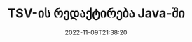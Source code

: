 ---
############################# Static ############################
layout: "auto-gen-editor"
date: 2022-11-09T21:38:20
draft: false
otherformats: doc docx docm dotx xls xlsx xlsm ppt pptx pptm mobi epub html mhtml txt xml csv rtf odt msg

############################# Head ############################
head_title: "TSV რედაქტორი — რედაქტირება TSV Java-ში"
head_description: "როგორ დაარედაქტიროთ TSV Java კოდის რამდენიმე ხაზის გამოყენებით? გამოიყენეთ GroupDocs დოკუმენტების დამუშავების API-ები 30+ ფაილის ფორმატის რედაქტირებისთვის, განახლებისთვის და შესანახად."

############################# Header ############################
title: "TSV-ის რედაქტირება Java-ში"
description: "ეფექტური და ძლიერი TSV რედაქტირება სერვერის GroupDocs.Editor-ის გამოყენებით Java API-ებისთვის, ნებისმიერი პროგრამული უზრუნველყოფის გამოყენების გარეშე, როგორიცაა Microsoft ან Open Office."
bg_image: "https://cms.admin.containerize.com/templates/aspose/App_Themes/V3/images/bg/header1.png"
bg_overlay: false
button:
    enable: true
    icon: "fas fa-arrow-down"
    label: "ჩამოტვირთეთ უფასო საცდელი"
    link: "https://downloads.groupdocs.com/editor/java"

############################# SubMenu ############################
submenu:
    enable: true

    left:
        img_alt: "GroupDocs.Editor for Java"
        image: "https://cms.admin.containerize.com/templates/groupdocs/images/product-logos/90x90-noborder/groupdocs-editor-java.png"
        product: "GroupDocs.Editor"
        platform: "Java"

    middle:
        button:

            # button loop
            - link: "https://apireference.groupdocs.com/editor/java"
              text: "API მითითება"

            # button loop
            - link: "https://github.com/groupdocs-editor"
              text: "კოდის მაგალითები"

            # button loop
            - link: "https://products.groupdocs.app/editor/family"
              text: "ცოცხალი დემო"

            # button loop
            - link: "https://purchase.groupdocs.com/pricing/editor/java"
              text: "ფასი"

    right:
        link_download: "https://downloads.groupdocs.com/editor"
        link_learn: "https://docs.groupdocs.com/editor/java"
        link_buy: "https://purchase.groupdocs.com"

############################# About ############################
about:
    enable: true
    title: "GroupDocs.Editor for Java API-ს შესახებ"
    content: |
        [GroupDocs.Editor for Java](/ka/editor/java/) API არის სწორი არჩევანი Microsoft Word-ის, Excel-ის, PowerPoint-ის, Open Office დოკუმენტებისა და პრეზენტაციების რედაქტირებისთვის. GroupDocs.Editor არის დამოუკიდებელი API, რომელიც შესაფერისია სერვერის მხარისა და უკანა სისტემებისთვის, სადაც საჭიროა მაღალი შესრულება. ეს არ არის დამოკიდებული რაიმე პროგრამულ უზრუნველყოფაზე, როგორიცაა Microsoft ან Open Office.

############################# Steps ############################
steps:
    enable: true
    title_left: "ნაბიჯები TSV-ის რედაქტირებისთვის Java-ში"
    content_left: |
        [GroupDocs.Editor for Java](/ka/editor/java/) უზრუნველყოფს დეველოპერებს მარტივ და მარტივ გზას, დაარედაქტირონ TSV ფაილები კოდის რამდენიმე ხაზის გამოყენებით.
        * შექმენით `Editor` კლასის ეგზემპლარი ფაილის სავალდებულო ბილიკით ან ბაიტის ნაკადით და ჩატვირთეთ TSV ფაილი
        * შექმენით `DelimitedTextEditOptions` კლასის მაგალითი TSV ფაილის ფორმატისთვის და მიუთითეთ სტრიქონების სავალდებულო გამყოფი კონსტრუქტორში
        * გამოიძახეთ `Editor.Edit()` მეთოდი და მიიღეთ TSV დოკუმენტი HTML ფორმატში, რომელიც ადვილად რედაქტირებადია ნებისმიერი WYSIWYG-რედაქტორით.
        * გამოიძახეთ `Editor.Save()` მეთოდი და შეინახეთ რედაქტირებული TSV ფაილი `DelimitedTextSaveOptions` კლასის ინსტანციის გამოყენებით სასურველი გამყოფით.

        
    title_right: "სისტემის მოთხოვნები"
    content_right: |
        დოკუმენტის ძირითადი რედაქტირება GroupDocs.Editor for Java API-ებით შეიძლება განხორციელდეს რამდენიმე მარტივი ნაბიჯის განხორციელებით. ჩვენი API მხარდაჭერილია ყველა ძირითად პლატფორმაზე და ოპერაციულ სისტემაზე. ქვემოთ მოცემული კოდის შესრულებამდე, დარწმუნდით, რომ თქვენს სისტემაში დაინსტალირებული გაქვთ შემდეგი წინაპირობები.

        * ოპერაციული სისტემები: Microsoft Windows, Linux, MacOS
        * განვითარების გარემო: NetBeans, IntelliJ IDEA, Eclipse
        * ჩარჩოები: Java 7 (1.7) and above
        * მიიღეთ GroupDocs.Editor for Java-ის უახლესი ვერსია ჩამოტვირთული [Maven]-დან (https://repository.groupdocs.com/editor/)
        
    code: |        
        ```java
        // Load the TSV file into Editor with no extra loading options
        Editor editor = new Editor("source.tsv");

        // Create edit options for delimited text and specify a mandatory separator in the constructor
        DelimitedTextEditOptions editOptions = new DelimitedTextEditOptions("\t");        

        // Open input TSV document for edit — obtain an intermediate document, that can be edited
        EditableDocument beforeEdit = editor.edit(editOptions);

        // Grab TSV document content and associated resources from editable document
        string content = beforeEdit.getContent();

        // Send the content to WYSIWYG-editor, edit it there, and send edited content back to the server-side
        // This step simulates a such operation
        string updatedContent = content.replace("Cell Text", "Edited Cell Text");

        // Grab edited content and resources from WYSIWYG-editor and create a new EditableDocument instance from it
        EditableDocument afterEdit = EditableDocument.fromMarkup(updatedContent, null);

        // Create save options for delimited text and specify a mandatory separator in the constructor
        DelimitedTextSaveOptions saveOptions = new DelimitedTextSaveOptions("\t");

        // Save edited TSV document to the file
        editor.save(afterEdit, "edited.tsv", saveOptions);
        ```
        
############################# Demos ############################
demos:
    enable: true
    title: "TSV რედაქტორი ცოცხალი დემო"
    content: |
        შეცვალეთ TSV ახლავე, ეწვიეთ [GroupDocs.Editor Live Demos](https://products.groupdocs.app/editor/family) ვებსაიტს.
        ცოცხალი დემოს აქვს შემდეგი უპირატესობები
        
############################# More Formats ############################
more_formats:
    enable: true
    title: "სხვა მხარდაჭერილი რედაქტორები"
    content: |
        თქვენ ასევე შეგიძლიათ შეცვალოთ ფაილის სხვა ფორმატები. გთხოვთ იხილოთ სრული სია ქვემოთ.


############################# Back to top ###############################
back_to_top:
    enable: true
---